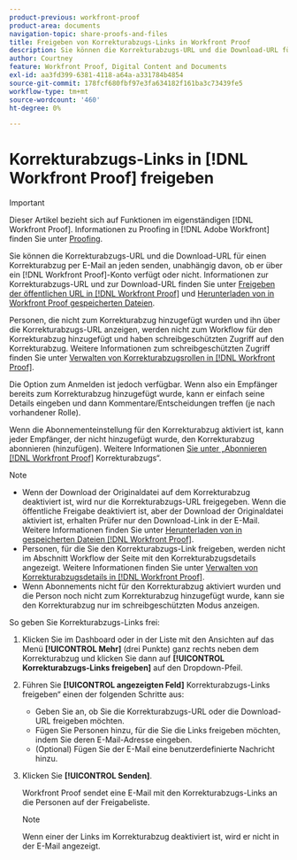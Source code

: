 ```yaml
---
product-previous: workfront-proof
product-area: documents
navigation-topic: share-proofs-and-files
title: Freigeben von Korrekturabzugs-Links in Workfront Proof
description: Sie können die Korrekturabzugs-URL und die Download-URL für einen Korrekturabzug per E-Mail an jeden senden, unabhängig davon, ob er über ein - [!DNL Workfront Proof]  verfügt oder nicht. Informationen zur Korrekturabzugs-URL und zur Download-URL finden Sie unter Freigeben der öffentlichen URL in Workfront Proof und Herunterladen von in Workfront Proof gespeicherten Dateien .
author: Courtney
feature: Workfront Proof, Digital Content and Documents
exl-id: aa3fd399-6381-4118-a64a-a331784b4854
source-git-commit: 178fcf680fbf97e3fa634182f161ba3c73439fe5
workflow-type: tm+mt
source-wordcount: '460'
ht-degree: 0%

---
```


# Korrekturabzugs-Links in [!DNL Workfront Proof] freigeben

>[!IMPORTANT]
>
>Dieser Artikel bezieht sich auf Funktionen im eigenständigen [!DNL Workfront Proof]. Informationen zu Proofing in [!DNL Adobe Workfront] finden Sie unter [Proofing](../../../review-and-approve-work/proofing/proofing.md).

Sie können die Korrekturabzugs-URL und die Download-URL für einen Korrekturabzug per E-Mail an jeden senden, unabhängig davon, ob er über ein [!DNL Workfront Proof]-Konto verfügt oder nicht. Informationen zur Korrekturabzugs-URL und zur Download-URL finden Sie unter [Freigeben der öffentlichen URL in [!DNL Workfront Proof]](../../../workfront-proof/wp-work-proofsfiles/share-proofs-and-files/share-public-url.md) und [Herunterladen von in Workfront Proof gespeicherten Dateien](../../../workfront-proof/wp-work-proofsfiles/manage-your-work/download-files-stored.md).

Personen, die nicht zum Korrekturabzug hinzugefügt wurden und ihn über die Korrekturabzugs-URL anzeigen, werden nicht zum Workflow für den Korrekturabzug hinzugefügt und haben schreibgeschützten Zugriff auf den Korrekturabzug. Weitere Informationen zum schreibgeschützten Zugriff finden Sie unter [Verwalten von Korrekturabzugsrollen in [!DNL Workfront Proof]](../../../workfront-proof/wp-work-proofsfiles/share-proofs-and-files/manage-proof-roles.md).

Die Option zum Anmelden ist jedoch verfügbar. Wenn also ein Empfänger bereits zum Korrekturabzug hinzugefügt wurde, kann er einfach seine Details eingeben und dann Kommentare/Entscheidungen treffen (je nach vorhandener Rolle).

Wenn die Abonnementeinstellung für den Korrekturabzug aktiviert ist, kann jeder Empfänger, der nicht hinzugefügt wurde, den Korrekturabzug abonnieren (hinzufügen). Weitere Informationen [&#x200B; Sie unter „Abonnieren  [!DNL Workfront Proof]](../../../workfront-proof/wp-work-proofsfiles/share-proofs-and-files/subscribe-to-proof.md) Korrekturabzugs“.

>[!NOTE]
>
>* Wenn der Download der Originaldatei auf dem Korrekturabzug deaktiviert ist, wird nur die Korrekturabzugs-URL freigegeben. Wenn die öffentliche Freigabe deaktiviert ist, aber der Download der Originaldatei aktiviert ist, erhalten Prüfer nur den Download-Link in der E-Mail. Weitere Informationen finden Sie unter [Herunterladen von in gespeicherten Dateien [!DNL Workfront Proof]](../../../workfront-proof/wp-work-proofsfiles/manage-your-work/download-files-stored.md).
>* Personen, für die Sie den Korrekturabzugs-Link freigeben, werden nicht im Abschnitt Workflow der Seite mit den Korrekturabzugsdetails angezeigt. Weitere Informationen finden Sie unter [Verwalten von Korrekturabzugsdetails in [!DNL Workfront Proof]](../../../workfront-proof/wp-work-proofsfiles/manage-your-work/manage-proof-details.md).
>* Wenn Abonnements nicht für den Korrekturabzug aktiviert wurden und die Person noch nicht zum Korrekturabzug hinzugefügt wurde, kann sie den Korrekturabzug nur im schreibgeschützten Modus anzeigen.
>



So geben Sie Korrekturabzugs-Links frei:

1. Klicken Sie im Dashboard oder in der Liste mit den Ansichten auf das Menü **[!UICONTROL Mehr]** (drei Punkte) ganz rechts neben dem Korrekturabzug und klicken Sie dann auf **[!UICONTROL Korrekturabzugs-Links freigeben]** auf den Dropdown-Pfeil.

1. Führen Sie **[!UICONTROL angezeigten Feld]** Korrekturabzugs-Links freigeben“ einen der folgenden Schritte aus:

   * Geben Sie an, ob Sie die Korrekturabzugs-URL oder die Download-URL freigeben möchten.
   * Fügen Sie Personen hinzu, für die Sie die Links freigeben möchten, indem Sie deren E-Mail-Adresse eingeben.
   * (Optional) Fügen Sie der E-Mail eine benutzerdefinierte Nachricht hinzu.

1. Klicken Sie **[!UICONTROL Senden]**.

   Workfront Proof sendet eine E-Mail mit den Korrekturabzugs-Links an die Personen auf der Freigabeliste.

   >[!NOTE]
   >
   >Wenn einer der Links im Korrekturabzug deaktiviert ist, wird er nicht in der E-Mail angezeigt.
